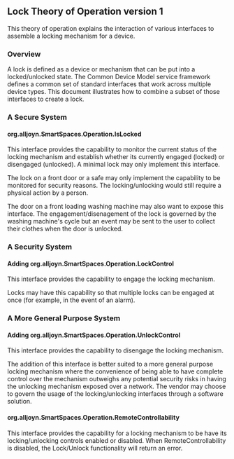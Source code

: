 ## Lock Theory of Operation version 1

This theory of operation explains the interaction of various interfaces to
assemble a locking mechanism for a device.

### Overview

A lock is defined as a device or mechanism that can be put into a locked/unlocked
state. The Common Device Model service framework defines a common set of standard interfaces that work
across multiple device types. This document illustrates how to combine a subset
of those interfaces to create a lock.


### A Secure System

#### org.alljoyn.SmartSpaces.Operation.IsLocked

This interface provides the capability to monitor the current
status of the locking mechanism and establish whether its currently engaged (locked) or
disengaged (unlocked). A minimal lock may only implement this interface.

The lock on a front door or a safe may only implement the capability to be monitored 
for security reasons. The locking/unlocking would still require a physical
action by a person.

The door on a front loading washing machine may also want to expose this interface. 
The engagement/disenagement of the lock is governed by the washing machine's cycle but an
event may be sent to the user to collect their clothes when the door is unlocked.


### A Security System

#### Adding org.alljoyn.SmartSpaces.Operation.LockControl

This interface provides the capability to engage the locking mechanism.

Locks may have this capability so that multiple locks can be engaged at once (for example, in the event of an alarm).


### A More General Purpose System

#### Adding org.alljoyn.SmartSpaces.Operation.UnlockControl

This interface provides the capability to disengage the locking mechanism.

The addition of this interface is better suited to a more general purpose locking mechanism
where the convenience of being able to have complete control over the mechanism outweighs
any potential security risks in having the unlocking mechanism exposed over a network. 
The vendor may choose to govern the usage of the locking/unlocking interfaces through a software solution.


#### org.alljoyn.SmartSpaces.Operation.RemoteControllability

This interface provides the capability for a locking mechanism to be have its
locking/unlocking controls enabled or disabled. When RemoteControllability is
disabled, the Lock/Unlock functionality will return an error.
